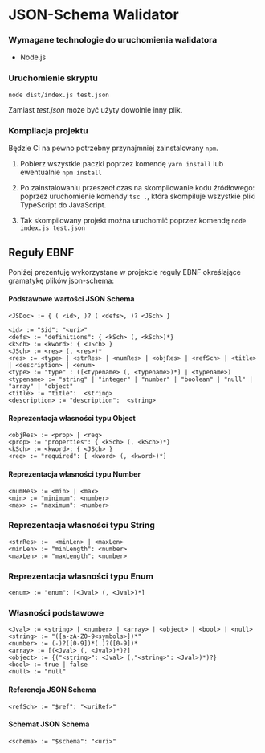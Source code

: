 # JSON-Schema Walidator

### Wymagane technologie do uruchomienia walidatora

- Node.js

### Uruchomienie skryptu

```
node dist/index.js test.json
```

Zamiast *test.json* może być użyty dowolnie inny plik.

### Kompilacja projektu

Będzie Ci na pewno potrzebny przynajmniej zainstalowany ``npm``.

1. Pobierz wszystkie paczki poprzez komendę ``yarn install`` lub ewentualnie ``npm install``

2. Po zainstalowaniu przeszedł czas na skompilowanie kodu źródłowego: poprzez uruchomienie komendy ``tsc .``, która skompiluje wszystkie pliki TypeScript do JavaScript.

3. Tak skompilowany projekt można uruchomić poprzez komendę ``node index.js test.json``

## Reguły EBNF

Poniżej prezentuję wykorzystane w projekcie reguły EBNF określające gramatykę plików json-schema:

#### Podstawowe wartości JSON Schema
```
<JSDoc> := { ( <id>, )? ( <defs>, )? <JSch> }

<id> := "$id": "<uri>"
<defs> := "definitions": { <kSch> (, <kSch>)*}
<kSch> := <kword>: { <JSch> }
<JSch> := <res> (, <res>)*
<res> := <type> | <strRes> | <numRes> | <objRes> | <refSch> | <title> | <description> | <enum>
<type> := "type" : ([<typename> (, <typename>)*] | <typename>)
<typename> := "string" | "integer" | "number" | "boolean" | "null" | "array" | "object"
<title> := "title":  <string>
<description> := "description":  <string>
```

#### Reprezentacja własności typu Object
```
<objRes> := <prop> | <req> 
<prop> := "properties": { <kSch> (, <kSch>)*}
<kSch> := <kword>: { <JSch> }
<req> := "required": [ <kword> (, <kword>)*]
```

#### Reprezentacja własności typu Number
```
<numRes> := <min> | <max>
<min> := "minimum": <number>
<max> := "maximum": <number>
```

### Reprezentacja własności typu String
```
<strRes> :=  <minLen> | <maxLen>
<minLen> := "minLength": <number>
<maxLen> := "maxLength": <number>
```

### Reprezentacja własności typu Enum
```
<enum> := "enum": [<Jval> (, <Jval>)*]
```

### Własności podstawowe
```
<Jval> := <string> | <number> | <array> | <object> | <bool> | <null>
<string> := "([a-zA-Z0-9<symbols>])*"
<number> := (-)?([0-9])*(.)?([0-9])*
<array> := [(<Jval> (, <Jval>)*)?]
<object> := {("<string>": <Jval> (,"<string>": <Jval>)*)?}
<bool> := true | false
<null> := "null"
```

#### Referencja JSON Schema
```
<refSch> := "$ref": "<uriRef>" 
```

#### Schemat JSON Schema
```
<schema> := "$schema": "<uri>" 
```
